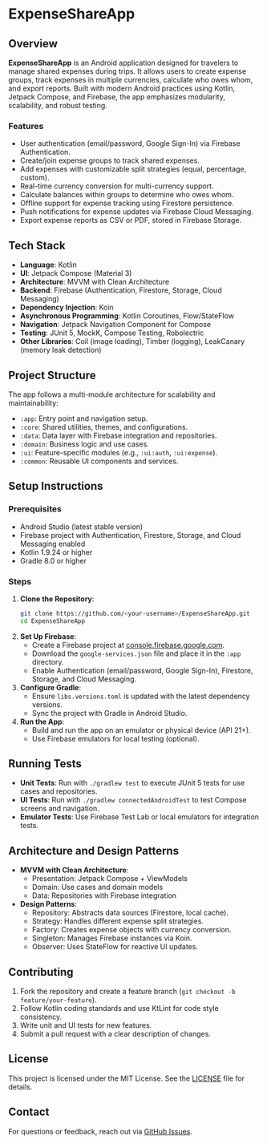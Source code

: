 # ExpenseShareApp

## Overview
**ExpenseShareApp** is an Android application designed for travelers to manage shared expenses during trips. It allows users to create expense groups, track expenses in multiple currencies, calculate who owes whom, and export reports. Built with modern Android practices using Kotlin, Jetpack Compose, and Firebase, the app emphasizes modularity, scalability, and robust testing.

### Features
- User authentication (email/password, Google Sign-In) via Firebase Authentication.
- Create/join expense groups to track shared expenses.
- Add expenses with customizable split strategies (equal, percentage, custom).
- Real-time currency conversion for multi-currency support.
- Calculate balances within groups to determine who owes whom.
- Offline support for expense tracking using Firestore persistence.
- Push notifications for expense updates via Firebase Cloud Messaging.
- Export expense reports as CSV or PDF, stored in Firebase Storage.

## Tech Stack
- **Language**: Kotlin
- **UI**: Jetpack Compose (Material 3)
- **Architecture**: MVVM with Clean Architecture
- **Backend**: Firebase (Authentication, Firestore, Storage, Cloud Messaging)
- **Dependency Injection**: Koin
- **Asynchronous Programming**: Kotlin Coroutines, Flow/StateFlow
- **Navigation**: Jetpack Navigation Component for Compose
- **Testing**: JUnit 5, MockK, Compose Testing, Robolectric
- **Other Libraries**: Coil (image loading), Timber (logging), LeakCanary (memory leak detection)

## Project Structure
The app follows a multi-module architecture for scalability and maintainability:
- `:app`: Entry point and navigation setup.
- `:core`: Shared utilities, themes, and configurations.
- `:data`: Data layer with Firebase integration and repositories.
- `:domain`: Business logic and use cases.
- `:ui`: Feature-specific modules (e.g., `:ui:auth`, `:ui:expense`).
- `:common`: Reusable UI components and services.

## Setup Instructions
### Prerequisites
- Android Studio (latest stable version)
- Firebase project with Authentication, Firestore, Storage, and Cloud Messaging enabled
- Kotlin 1.9.24 or higher
- Gradle 8.0 or higher

### Steps
1. **Clone the Repository**:
   ```bash
   git clone https://github.com/<your-username>/ExpenseShareApp.git
   cd ExpenseShareApp
   ```
2. **Set Up Firebase**:
   - Create a Firebase project at [console.firebase.google.com](https://console.firebase.google.com).
   - Download the `google-services.json` file and place it in the `:app` directory.
   - Enable Authentication (email/password, Google Sign-In), Firestore, Storage, and Cloud Messaging.
3. **Configure Gradle**:
   - Ensure `libs.versions.toml` is updated with the latest dependency versions.
   - Sync the project with Gradle in Android Studio.
4. **Run the App**:
   - Build and run the app on an emulator or physical device (API 21+).
   - Use Firebase emulators for local testing (optional).

## Running Tests
- **Unit Tests**: Run with `./gradlew test` to execute JUnit 5 tests for use cases and repositories.
- **UI Tests**: Run with `./gradlew connectedAndroidTest` to test Compose screens and navigation.
- **Emulator Tests**: Use Firebase Test Lab or local emulators for integration tests.

## Architecture and Design Patterns
- **MVVM with Clean Architecture**:
  - Presentation: Jetpack Compose + ViewModels
  - Domain: Use cases and domain models
  - Data: Repositories with Firebase integration
- **Design Patterns**:
  - Repository: Abstracts data sources (Firestore, local cache).
  - Strategy: Handles different expense split strategies.
  - Factory: Creates expense objects with currency conversion.
  - Singleton: Manages Firebase instances via Koin.
  - Observer: Uses StateFlow for reactive UI updates.

## Contributing
1. Fork the repository and create a feature branch (`git checkout -b feature/your-feature`).
2. Follow Kotlin coding standards and use KtLint for code style consistency.
3. Write unit and UI tests for new features.
4. Submit a pull request with a clear description of changes.

## License
This project is licensed under the MIT License. See the [LICENSE](LICENSE) file for details.

## Contact
For questions or feedback, reach out via [GitHub Issues](https://github.com/<your-username>/ExpenseShareApp/issues).